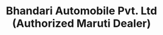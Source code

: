 ---
title: "Bhandari Automobile Pvt. Ltd (Authorized Maruti Dealer)"
url: /haldia/bhandari-automobile-pvt-ltd-authorized-maruti-dealer/
shop: Autowerkstatt
---